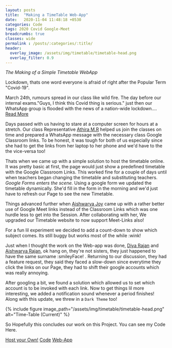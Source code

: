 ```yaml
---
layout: posts
title:  "Making a TimeTable Web-App"
date:   2020-11-04 11:48:18 +0530
categories: Code
tags: 2020 Covid Google-Meet
breadcrumbs: true
classes: wide
permalink : /posts/:categories/:title/
header:
  overlay_image: /assets/img/timetable/timetable-head.png
  overlay_filter: 0.9 
---
```

_The Making of a Simple Timetable WebApp_

Lockdown, thats one word everyone is afraid of right after the Popular Term "Covid-19".

March 24th, rumours spread in our class like wild fire. The day before our internal exams."Guys, I think this Covid thing is serious." just then our WhatsApp group is flooded with the news of a nation-wide lockdown.... <a class="htag" title="Day Before Lockdown" href="/posts/experiences/day-before-lockdown/">Read More</a>

Days passed with us having to stare at a computer screen for hours at a stretch. Our class Representative <a class="htag" title="Thira" href="#">Athira M.R</a> helped us join the classes on time and prepared a WhatsApp message with the necessary class Google Classroom links. To be honest, it was tough for both of us especially since she had to get the links from her laptop to her phone and we'd have to the the vice-versa too! 

Thats when we came up with a simple solution to host the timetable online. It was pretty basic at first, the page would just show a predefined timetable with the Google Classroom Links. This worked fine for a couple of days until when teachers began changing the timetable and substituting teachers. _Google Forms enters the scene._ Using a google form we updated the timetable dynamically. She'd fill in the form in the morning and we'd just have to refresh our Page to see the new Timetable.

Things advanced further when <a class="htag" title="Aishu" target="_blank" href="http://aishwaryajoyy.c1.biz/">Aishwarya Joy</a> came up with a rather better use of Google Meet links instead of the Classroom Links which was one hurdle less to get into the Session. After collaborating with her, We upgraded our Timetable website to now support Meet-Links also!

For a fun lil experiment we decided to add a count-down to show which subject comes. Its still buggy but works most of the while :wink!



Just when I thought the work on the Web-app was done, <a class="htag" title="Diya" target="_blank" href="#">Diya Rajan</a> and <a class="htag" title="Aishu" target="_blank" href="#">Aishwarya Rajan</a>, ok hang on, they're not sisters, they just happened to have the same surname :smileyFace! . Returning to our discussion, they had a feature request, they said they faced a slow-down since everytime they click the links on our Page, they had to shift their google accounts which was really annoying.

After googling a bit, we found a solution which allowed us to set which account is to be invoked with each link. Now to get things lil more interesting, we added a notification sound whenever a period finishes! Along with this update, we threw in a `Dark Theme` too!

{% include figure image_path="/assets/img/timetable/timetable-head.png" alt="Time-Table (Current)"  %}

So Hopefully this concludes our work on this Project. You can see my Code Here.



<div class="text-right">
    <a href="/posts/code/host-your-own-timetable/" class="btn--success btn">Host your Own!</a>
    <a href="https://github.com/elvistony/time-table/" target="_blank" class="btn--danger btn">Code</a>
    <a href="https://elvistony.github.io/time-table/" target="_blank" class="btn--warning btn">Web-App</a>
</div>
